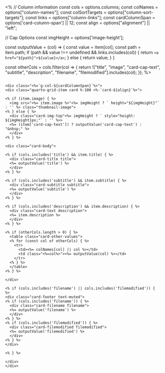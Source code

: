 <%
// Column information
const cols = options.columns;
const colNames = options["column-names"];
const colSortTargets = options["column-sort-targets"];
const links = options["column-links"];
const cardColumnSpan = options['card-column-span'] || 12;
const align = options["alignment"] || "left";

// Cap Options
const imgHeight = options['image-height'];

const outputValue = (col) => {
const value = item[col];
const path = item.path;
if (path && value !== undefined && links.includes(col)) {
return `<a href="${path}">${value}</a>`;
} else {
return value;
}
}

const otherCols = cols.filter(col => {
return !["title", "image", "card-cap-text", "subtitle", "description", "filename", "filemodified"].includes(col);
});
%>

```{=html}

<div class="<%=`g-col-${cardColumnSpan}`%>">
<div class="quarto-grid-item card h-100 <%-`card-${align}`%>">

<% if (item.image) { %>
  <img src="<%= item.image %>"<%= imgHeight ? ` height="${imgHeight}"` : '' %> class="thumbnail-image">
<% } else { %>
  <div class="card-img-top"<%= imgHeight ? ` style="height: ${imgHeight}px;"` : '' %>>
  <%= (item['card-cap-text']) ? outputValue('card-cap-text') : "&nbsp;" %>
  </div>
<% } %>

<div class="card-body">

<% if (cols.includes('title') && item.title) { %>
  <div class="card-title title">
  <%= outputValue('title') %>
  </div>
<% } %>

<% if (cols.includes('subtitle') && item.subtitle) { %>
  <div class="card-subtitle subtitle">
  <%= outputValue('subtitle') %>
  </div>
<% } %>

<% if (cols.includes('description') && item.description) { %>
  <div class="card-text description">
  <%= item.description %>
  </div>
<% } %>

<% if (otherCols.length > 0) { %>
  <table class="card-other-values">
  <% for (const col of otherCols) { %>
    <tr>
      <td><%= colNames[col] || col %></td>
      <td class="<%=col%>"><%= outputValue(col) %></td>
    </tr>
  <% } %>
  </table>
<% } %>

</div>

<% if (cols.includes('filename') || cols.includes('filemodified')) { %>
<div class="card-footer text-muted">
<% if (cols.includes('filename')) { %>
  <div class="card-filename filename">
  <%= outputValue('filename') %>
  </div>
<% } %>
<% if (cols.includes('filemodified')) { %>
  <div class="card-filemodified filemodified">
  <%= outputValue('filemodified') %>
  </div>
<% } %>
</div>

<% } %>

</div>
</div>
```
